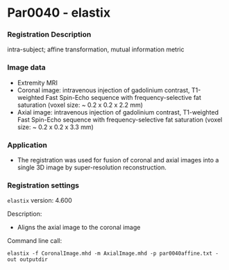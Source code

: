 # Par0040 - elastix

###  Registration Description
intra-subject; affine transformation, mutual information metric	

###  Image data

* Extremity MRI
* Coronal image: intravenous injection of gadolinium contrast, T1-weighted Fast Spin-Echo sequence with frequency-selective fat saturation (voxel size: ~ 0.2 x 0.2 x 2.2 mm)
* Axial image: intravenous injection of gadolinium contrast, T1-weighted Fast Spin-Echo sequence with frequency-selective fat saturation (voxel size: ~ 0.2 x 0.2 x 3.3 mm)

###  Application

* The registration was used for fusion of coronal and axial images into a single 3D image by super-resolution reconstruction.

###  Registration settings

`elastix` version: 4.600

Description:

* Aligns the axial image to the coronal image

Command line call:


    elastix -f CoronalImage.mhd -m AxialImage.mhd -p par0040affine.txt -out outputdir
